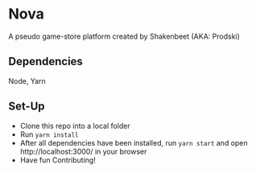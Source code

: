 # Nova

A pseudo game-store platform created by Shakenbeet (AKA: Prodski)

## Dependencies

Node,
Yarn

## Set-Up

* Clone this repo into a local folder
* Run `yarn install`
* After all dependencies have been installed, run `yarn start` and open http://localhost:3000/ in your browser
* Have fun Contributing!
